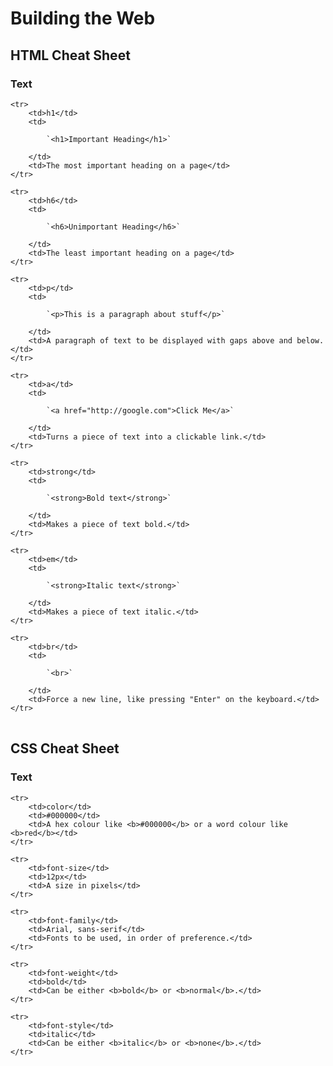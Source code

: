 ---
---

<style>
    @media print {
      h2 { 
        page-break-before: always;
      }
      h3, h4 {
        page-break-after: avoid;
      }
      pre, blockquote {
        page-break-inside: avoid;
      }
    }
</style>

# Building the Web



## HTML Cheat Sheet

### Text
<table>
    
    <tr>
        <td>h1</td>
        <td>

            `<h1>Important Heading</h1>`

        </td>
        <td>The most important heading on a page</td>
    </tr>

    <tr>
        <td>h6</td>
        <td>

            `<h6>Unimportant Heading</h6>`

        </td>
        <td>The least important heading on a page</td>
    </tr>

    <tr>
        <td>p</td>
        <td>

            `<p>This is a paragraph about stuff</p>`

        </td>
        <td>A paragraph of text to be displayed with gaps above and below.</td>
    </tr>

    <tr>
        <td>a</td>
        <td>

            `<a href="http://google.com">Click Me</a>`

        </td>
        <td>Turns a piece of text into a clickable link.</td>
    </tr>

    <tr>
        <td>strong</td>
        <td>

            `<strong>Bold text</strong>`

        </td>
        <td>Makes a piece of text bold.</td>
    </tr>

    <tr>
        <td>em</td>
        <td>

            `<strong>Italic text</strong>`

        </td>
        <td>Makes a piece of text italic.</td>
    </tr>

    <tr>
        <td>br</td>
        <td>

            `<br>`

        </td>
        <td>Force a new line, like pressing "Enter" on the keyboard.</td>
    </tr>

</table>



## CSS Cheat Sheet

### Text
<table>
    
    <tr>
        <td>color</td>
        <td>#000000</td>
        <td>A hex colour like <b>#000000</b> or a word colour like <b>red</b></td>
    </tr>

    <tr>
        <td>font-size</td>
        <td>12px</td>
        <td>A size in pixels</td>
    </tr>

    <tr>
        <td>font-family</td>
        <td>Arial, sans-serif</td>
        <td>Fonts to be used, in order of preference.</td>
    </tr>

    <tr>
        <td>font-weight</td>
        <td>bold</td>
        <td>Can be either <b>bold</b> or <b>normal</b>.</td>
    </tr>

    <tr>
        <td>font-style</td>
        <td>italic</td>
        <td>Can be either <b>italic</b> or <b>none</b>.</td>
    </tr>


</table>
